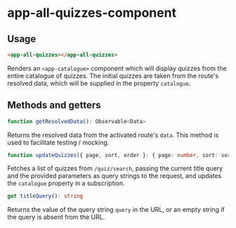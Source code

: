 # app-all-quizzes-component

## Usage
```html
<app-all-quizzes></app-all-quizzes>
```

Renders an ``<app-catalogue>`` component which will display quizzes from the entire catalogue of quizzes. The initial quizzes are taken from the route's resolved data, which will be supplied in the property ``catalogue``.

## Methods and getters
```typescript
function getResolvedData(): Observable<Data>
```
Returns the resolved data from the activated route's ``data``. This method is used to facilitate testing / mocking.

```typescript
function updateQuizzes({ page, sort, order }: { page: number, sort: sort, order: order } ): void
```
Fetches a list of quizzes from ``/quiz/search``, passing the current title query and the provided parameters as query strings to the request, and updates the ``catalogue`` property in a subscription.

```typescript
get titleQuery(): string
```
Returns the value of the query string ``query`` in the URL, or an empty string if the query is absent from the URL.


